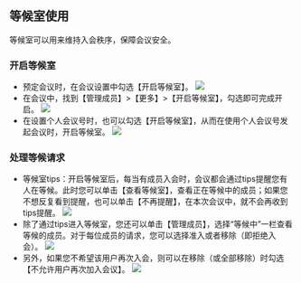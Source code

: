 ## 等候室使用
等候室可以用来维持入会秩序，保障会议安全。

### 开启等候室
- 预定会议时，在会议设置中勾选【开启等候室】。
![](https://main.qcloudimg.com/raw/c04da105cadc9a7c8a224445fce6f66b.jpg)
- 在会议中，找到【管理成员】>【更多】>【开启等候室】，勾选即可完成开启。
![](https://main.qcloudimg.com/raw/8cec3996e309add474c47aff670372ae.png)
- 在设置个人会议号时，也可以勾选【开启等候室】，从而在使用个人会议号发起会议时，开启等候室。
![](https://main.qcloudimg.com/raw/8c640d4cb0ccb85642ea6bbb6ba4c047.jpg)

### 处理等候请求
- 等候室tips：开启等候室后，每当有成员入会时，会议都会通过tips提醒您有人在等候。此时您可以单击【查看等候室】，查看正在等候中的成员；如果您不想反复看到提醒，也可以单击【不再提醒】，在本次会议中，就不会再收到tips提醒。
![](https://main.qcloudimg.com/raw/bae0d0aa89a7a9fef790ea2f98f83c8a.png)
- 除了通过tips进入等候室，您还可以单击【管理成员】，选择“等候中”一栏查看等候的成员。对于每位成员的请求，您可以选择准入或者移除（即拒绝入会）。
![](https://main.qcloudimg.com/raw/403ce34b0f7863697f2a6d8c2d506b00.jpg)
- 另外，如果您不希望该用户再次入会，则可以在移除（或全部移除）时勾选【不允许用户再次加入会议】。
![](https://main.qcloudimg.com/raw/c44cca90c4a18e24538fd8835b15597b.jpg)
